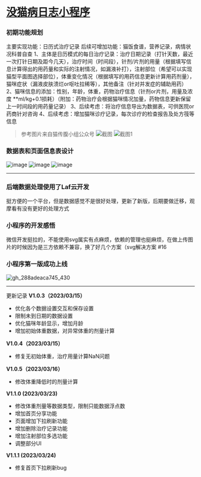 # [没猫病日志小程序](https://github.com/Smileye-v/gitblog/issues/8)

### 初期功能规划
主要实现功能：日历式治疗记录 
后续可增加功能：猫饭食谱，营养记录，病情状况科普自查
1、主体是日历模式的每日治疗记录：治疗日期记录（打针天数，最近一次打针日期及距今几天），治疗时间（时间段），针剂/片剂的用量（根据填写信息计算得出的用药量和实际的注射情况，如漏液补打），注射部位（希望可以实现猫型平面图选择部位），体重变化情况（根据填写的用药信息更新计算用药剂量），猫咪症状（漏液皮肤溃烂or呕吐拉稀等），其他备注（针对并发症的辅助用药）
2、猫咪信息的添加：性别，年龄，体重，药物治疗信息（针剂or片剂，用量及浓度 **ml/kg+0.1损耗）（附加：药物治疗会根据猫咪情况加量，药物信息更新保留上一时间段的用药量记录）
3、后续考虑：将治疗信息导出为数据表，可供医院or药商针对咨询
4、后续考虑：增加猫咪诊疗记录，每次诊疗的检查报告及处方筏等信息

> 参考图片来自猫传腹小组公众号
![截图](https://user-images.githubusercontent.com/68359161/226514011-eb7b3c83-c47e-4ec3-a2fc-cf3a9cfb3405.png)
![截图1](https://user-images.githubusercontent.com/68359161/226514023-6e9856e9-af83-46d8-97f9-50d54f57dbd2.png)


### 数据表和页面信息表设计
![image](https://user-images.githubusercontent.com/68359161/226530567-c3ae8a8d-e771-4540-b9b7-0d0047ac8ca3.png)
![image](https://user-images.githubusercontent.com/68359161/226530665-727ba60f-329b-4483-bc52-eb1b8e802243.png)
![image](https://user-images.githubusercontent.com/68359161/226530705-f0b233a9-b4dd-45c5-8094-38f3b0be036e.png)


---

### 后端数据处理使用了Laf云开发
挺方便的一个平台，但是数据感觉不是很好处理，更新了新版，后期要做迁移，观摩看有没有更好的处理方式

### 小程序的开发感悟
微信开发挺拉的，不能使用svg属实有点麻烦，依赖的管理也挺麻烦，在做上传图片的时候因为是三方依赖不兼容，换了好几个方案（svg解决方案 #16 

### 小程序第一版成功上线
![gh_288adeaca745_430](https://user-images.githubusercontent.com/68359161/226531512-da279615-1b75-4820-b580-76007f6f8559.jpg)


---

更新记录
**V1.0.3（2023/03/15）**

- 优化各个数据设置交互和保存设置
- 限制未到日期的数据设置
- 优化猫咪年龄显示，增加月龄
- 增加初始体重数据，对异常体重的剂量计算

**V1.0.4（2023/03/15）**

- 修复无初始体重，治疗用量计算NaN问题

**V1.0.5（2023/03/16）**

- 修改体重降低时的剂量计算

**V1.1.0  (2023/03/23)**

- 修改体重剂量等数据类型，限制只能数据浮点数
- 增加首页分享功能
- 页面增加下拉刷新功能
- 增加删除治疗记录功能
- 增加注射部位多选功能
- 调整部分UI

**V1.1.1 (2023/03/24)**

- 修复首页下拉刷新bug